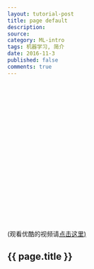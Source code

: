 ```yaml
---
layout: tutorial-post
title: page default
description: 
source: 
category: ML-intro
tags: 机器学习, 简介
date: 2016-11-3
published: false
comments: true
---
```


<iframe width="560" height="315" src="" frameborder="0" allowfullscreen></iframe>
<p class="link-under-youtube">(观看优酷的视频请<a href="#" target="_blank">点击这里)</a></p>

## {{ page.title }}
